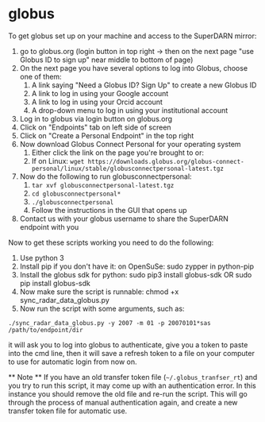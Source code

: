 # globus

To get globus set up on your machine and access to the SuperDARN mirror:
1. go to globus.org (login button in top right -> then on the next page "use
Globus ID to sign up" near middle to bottom of page)
1. On the next page you have several options to log into Globus, choose one of them:
    1. A link saying "Need a Globus ID? Sign Up" to create a new Globus ID
    1. A link to log in using your Google account
    1. A link to log in using your Orcid account
    1. A drop-down menu to log in using your institutional account
1. Log in to globus via login button on globus.org
1. Click on "Endpoints" tab on left side of screen
1. Click on "Create a Personal Endpoint" in the top right
1. Now download Globus Connect Personal for your operating system
    1. Either click the link on the page you're brought to or:
    1. If on Linux: `wget https://downloads.globus.org/globus-connect-personal/linux/stable/globusconnectpersonal-latest.tgz`
1. Now do the following to run globusconnectpersonal:
    1. `tar xvf globusconnectpersonal-latest.tgz`
    1. `cd globusconnectpersonal*`
    1. `./globusconnectpersonal` 
    1. Follow the instructions in the GUI that opens up 
1. Contact us with your globus username to share the SuperDARN endpoint with you

Now to get these scripts working you need to do the following:

1. Use python 3
1. Install pip if you don't have it: on OpenSuSe: sudo zypper in python-pip
1. Install the globus sdk for python: sudo pip3 install globus-sdk OR sudo pip install globus-sdk
1. Now make sure the script is runnable: chmod +x sync_radar_data_globus.py
1. Now run the script with some arguments, such as:

```
./sync_radar_data_globus.py -y 2007 -m 01 -p 20070101*sas /path/to/endpoint/dir
```

it will ask you to log into globus to authenticate, give you a token to paste into the cmd line,
then it will save a refresh token to a file on your computer to use for automatic login from now on.

** Note ** If you have an old transfer token file (`~/.globus_tranfser_rt`) and you try to run this
script, it may come up with an authentication error. In this instance you should remove the old
file and re-run the script. This will go through the process of manual authentication again, and
create a new transfer token file for automatic use.

